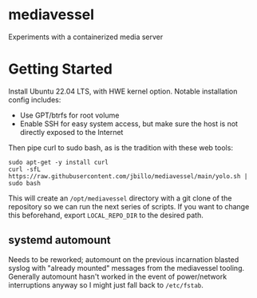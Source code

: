 # mediavessel
Experiments with a containerized media server

# Getting Started
Install Ubuntu 22.04 LTS, with HWE kernel option. Notable installation config includes:
* Use GPT/btrfs for root volume 
* Enable SSH for easy system access, but make sure the host is not directly exposed to the Internet

Then pipe curl to sudo bash, as is the tradition with these web tools:

```
sudo apt-get -y install curl
curl -sfL https://raw.githubusercontent.com/jbillo/mediavessel/main/yolo.sh | sudo bash
```

This will create an `/opt/mediavessel` directory with a git clone of the repository so we can run the next series of scripts. If you want to change this beforehand, export `LOCAL_REPO_DIR` to the desired path.

## systemd automount

Needs to be reworked; automount on the previous incarnation blasted syslog with "already mounted" messages from the mediavessel tooling. Generally automount hasn't worked in the event of power/network interruptions anyway so I might just fall back to `/etc/fstab`.